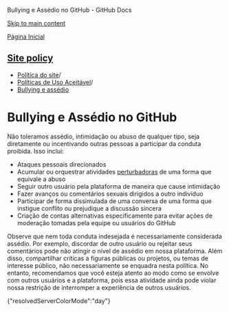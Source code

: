 Bullying e Assédio no GitHub - GitHub Docs

[Skip to main content](#main-content)

[Página Inicial](/pt)

[Site policy](/pt/site-policy)
----------

* [Política do site](/pt/site-policy)/
* [Políticas de Uso Aceitável](/pt/site-policy/acceptable-use-policies)/
* [Bullying e assédio](/pt/site-policy/acceptable-use-policies/github-bullying-and-harassment)

Bullying e Assédio no GitHub
==========

Não toleramos assédio, intimidação ou abuso de qualquer tipo, seja diretamente ou incentivando outras pessoas a participar da conduta proibida. Isso inclui:

* Ataques pessoais direcionados
* Acumular ou orquestrar atividades [perturbadoras](/pt/site-policy/acceptable-use-policies/github-disrupting-the-experience-of-other-users) de uma forma que equivale a abuso
* Seguir outro usuário pela plataforma de maneira que cause intimidação
* Fazer avanços ou comentários sexuais dirigidos a outro indivíduo
* Participar de forma dissimulada de uma conversa de uma forma que instigue conflito ou prejudique a discussão sincera
* Criação de contas alternativas especificamente para evitar ações de moderação tomadas pela equipe ou usuários do GitHub

Observe que nem toda conduta indesejada é necessariamente considerada assédio. Por exemplo, discordar de outro usuário ou rejeitar seus comentários pode não atingir o nível de assédio em nossa plataforma. Além disso, compartilhar críticas a figuras públicas ou projetos, ou temas de interesse público, não necessariamente se enquadra nesta política. No entanto, recomendamos que você esteja atento ao modo como se envolve com outros usuários e a plataforma, pois essa atividade ainda pode violar nossa restrição de interromper a experiência de outros usuários.

{"resolvedServerColorMode":"day"}
